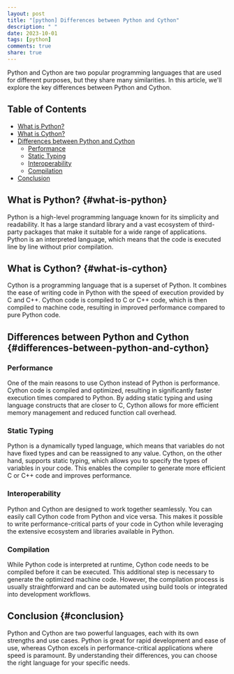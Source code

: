 ```yaml
---
layout: post
title: "[python] Differences between Python and Cython"
description: " "
date: 2023-10-01
tags: [python]
comments: true
share: true
---
```


Python and Cython are two popular programming languages that are used for different purposes, but they share many similarities. In this article, we'll explore the key differences between Python and Cython.

## Table of Contents
- [What is Python?](#what-is-python)
- [What is Cython?](#what-is-cython)
- [Differences between Python and Cython](#differences-between-python-and-cython)
  - [Performance](#performance)
  - [Static Typing](#static-typing)
  - [Interoperability](#interoperability)
  - [Compilation](#compilation)
- [Conclusion](#conclusion)

## What is Python? {#what-is-python}
Python is a high-level programming language known for its simplicity and readability. It has a large standard library and a vast ecosystem of third-party packages that make it suitable for a wide range of applications. Python is an interpreted language, which means that the code is executed line by line without prior compilation.

## What is Cython? {#what-is-cython}
Cython is a programming language that is a superset of Python. It combines the ease of writing code in Python with the speed of execution provided by C and C++. Cython code is compiled to C or C++ code, which is then compiled to machine code, resulting in improved performance compared to pure Python code.

## Differences between Python and Cython {#differences-between-python-and-cython}

### Performance
One of the main reasons to use Cython instead of Python is performance. Cython code is compiled and optimized, resulting in significantly faster execution times compared to Python. By adding static typing and using language constructs that are closer to C, Cython allows for more efficient memory management and reduced function call overhead.

### Static Typing
Python is a dynamically typed language, which means that variables do not have fixed types and can be reassigned to any value. Cython, on the other hand, supports static typing, which allows you to specify the types of variables in your code. This enables the compiler to generate more efficient C or C++ code and improves performance.

### Interoperability
Python and Cython are designed to work together seamlessly. You can easily call Cython code from Python and vice versa. This makes it possible to write performance-critical parts of your code in Cython while leveraging the extensive ecosystem and libraries available in Python.

### Compilation
While Python code is interpreted at runtime, Cython code needs to be compiled before it can be executed. This additional step is necessary to generate the optimized machine code. However, the compilation process is usually straightforward and can be automated using build tools or integrated into development workflows.

## Conclusion {#conclusion}
Python and Cython are two powerful languages, each with its own strengths and use cases. Python is great for rapid development and ease of use, whereas Cython excels in performance-critical applications where speed is paramount. By understanding their differences, you can choose the right language for your specific needs.